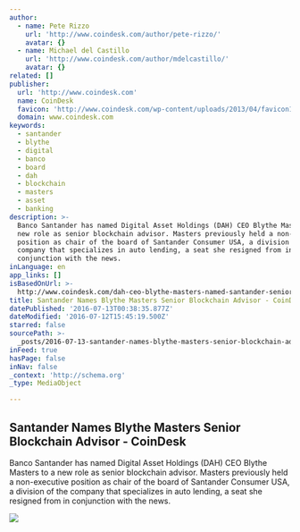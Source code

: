 ```yaml
---
author:
  - name: Pete Rizzo
    url: 'http://www.coindesk.com/author/pete-rizzo/'
    avatar: {}
  - name: Michael del Castillo
    url: 'http://www.coindesk.com/author/mdelcastillo/'
    avatar: {}
related: []
publisher:
  url: 'http://www.coindesk.com'
  name: CoinDesk
  favicon: 'http://www.coindesk.com/wp-content/uploads/2013/04/favicon1.ico'
  domain: www.coindesk.com
keywords:
  - santander
  - blythe
  - digital
  - banco
  - board
  - dah
  - blockchain
  - masters
  - asset
  - banking
description: >-
  Banco Santander has named Digital Asset Holdings (DAH) CEO Blythe Masters to a
  new role as senior blockchain advisor. Masters previously held a non-executive
  position as chair of the board of Santander Consumer USA, a division of the
  company that specializes in auto lending, a seat she resigned from in
  conjunction with the news.
inLanguage: en
app_links: []
isBasedOnUrl: >-
  http://www.coindesk.com/dah-ceo-blythe-masters-named-santander-senior-blockchain-advisor/
title: Santander Names Blythe Masters Senior Blockchain Advisor - CoinDesk
datePublished: '2016-07-13T00:38:35.877Z'
dateModified: '2016-07-12T15:45:19.500Z'
starred: false
sourcePath: >-
  _posts/2016-07-13-santander-names-blythe-masters-senior-blockchain-advisor-c.md
inFeed: true
hasPage: false
inNav: false
_context: 'http://schema.org'
_type: MediaObject

---
```

<article style=""><h1>Santander Names Blythe Masters Senior Blockchain Advisor - CoinDesk</h1><p>Banco Santander has named Digital Asset Holdings (DAH) CEO Blythe Masters to a new role as senior blockchain advisor. Masters previously held a non-executive position as chair of the board of Santander Consumer USA, a division of the company that specializes in auto lending, a seat she resigned from in conjunction with the news.</p><img src="https://media.coindesk.com/uploads/2015/10/santander.jpg" /></article>